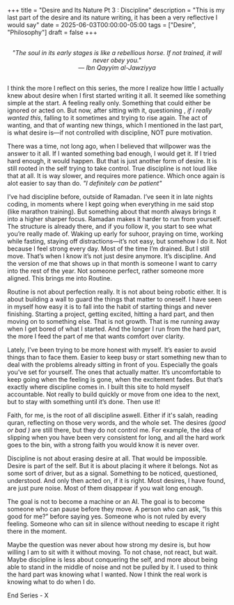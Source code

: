 +++
title = "Desire and Its Nature Pt 3 : Discipline"
description = "This is my last part of the desire and its nature writing, it has been a very reflective I would say"
date = 2025-06-03T00:00:00-05:00
tags = ["Desire", "Philosophy"]
draft = false
+++

<div style="text-align: center; font-style: italic; margin: 30px 0;">
"The soul in its early stages is like a rebellious horse. If not trained, it will never obey you."<br>
— Ibn Qayyim al-Jawziyya
</div>

I think the more I reflect on this series, the more I realize how little I actually knew about desire when I first started writing it all. It seemed like something simple at the start. A feeling really only. Something that could either be ignored or acted on. But now, after sitting with it, questioning , <i>if i really wanted this</i>, falling to it sometimes and trying to rise again. The act of wanting, and that of wanting new things, which I mentioned in the last part, is what desire is—if not controlled with discipline, NOT pure motivation.

There was a time, not long ago, when I believed that willpower was the answer to it all. If I wanted something bad enough, I would get it. If I tried hard enough, it would happen. But that is just another form of desire. It is still rooted in the self trying to take control. True discipline is not loud like that at all. It is way slower, and requires more patience. Which once again is alot easier to say than do. <i> "I definitely can be patient" </i> 

I’ve had discipline before, outside of Ramadan. I’ve seen it in late nights coding, in moments where I kept going when everything in me said stop (like marathon training). But something about that month always brings it into a higher sharper focus. Ramadan makes it harder to run from yourself. The structure is already there, and if you follow it, you start to see what you’re really made of. Waking up early for suhoor, praying on time, working while fasting, staying off distractions—it’s not easy, but somehow I do it. Not because I feel strong every day. Most of the time I’m drained. But I still move. That’s when I know it’s not just desire anymore. It’s discipline. And the version of me that shows up in that month is someone I want to carry into the rest of the year. Not someone perfect, rather someone more aligned. This brings me into Routine. 

Routine is not about perfection really. It is not about being robotic either. It is about building a wall to guard the things that matter to oneself. I have seen in myself how easy it is to fall into the habit of starting things and never finishing. Starting a project, getting excited, hitting a hard part, and then moving on to something else. That is not growth. That is me running away when I get bored of what I started. And the longer I run from the hard part, the more I feed the part of me that wants comfort over clarity.

Lately, I’ve been trying to be more honest with myself. It’s easier to avoid things than to face them. Easier to keep busy or start something new than to deal with the problems already sitting in front of you. Especially the goals you’ve set for yourself. The ones that actually matter. It’s uncomfortable to keep going when the feeling is gone, when the excitement fades. But that’s exactly where discipline comes in. I built this site to hold myself accountable. Not really to build quickly or move from one idea to the next, but to stay with something until it’s done. Then use it!

Faith, for me, is the root of all discipline aswell. Either if it's salah, reading quran, reflecting on those very words, and the whole set. The desires <i>(good or bad )</i> are still there, but they do not control me. For example, the idea of slipping when you have been very consistent for long, and all the hard work goes to the bin, with a strong faith you would know it is never over. 

Discipline is not about erasing desire at all. That would be impossible. Desire is part of the self. But it is about placing it where it belongs. Not as some sort of driver, but as a signal. Something to be noticed, questioned, understood. And only then acted on, if it is right. Most desires, I have found, are just pure noise. Most of them disappear if you wait long enough.

The goal is not to become a machine or an AI. The goal is to become someone who can pause before they move. A person who can ask, “Is this good for me?” before saying yes. Someone who is not ruled by every feeling. Someone who can sit in silence without needing to escape it right there in the moment.

Maybe the question was never about how strong my desire is, but how willing I am to sit with it without moving. To not chase, not react, but wait. Maybe discipline is less about conquering the self, and more about being able to stand in the middle of noise and not be pulled by it. I used to think the hard part was knowing what I wanted. Now I think the real work is knowing what to do when I do.

End Series - X